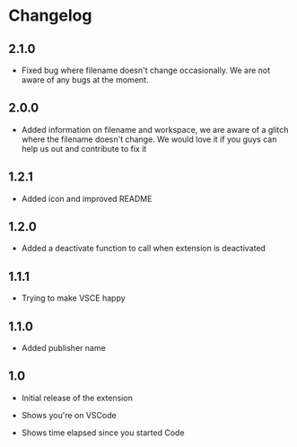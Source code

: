 # Changelog

## 2.1.0

-   Fixed bug where filename doesn't change occasionally. We are not aware of any bugs at the moment.

## 2.0.0

-   Added information on filename and workspace, we are aware of a glitch where the filename doesn't change. We would love it if you guys can help us out and contribute to fix it

## 1.2.1

-   Added icon and improved README

## 1.2.0

-   Added a deactivate function to call when extension is deactivated

## 1.1.1

-   Trying to make VSCE happy

## 1.1.0

-   Added publisher name

## 1.0

-   Initial release of the extension

-   Shows you're on VSCode

-   Shows time elapsed since you started Code
